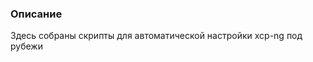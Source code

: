 ### Описание

<!-- blah blah blah

-->
Здесь собраны скрипты для автоматической настройки xcp-ng под рубежи
